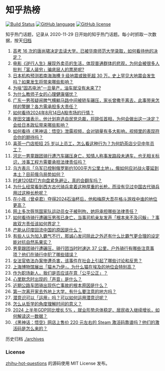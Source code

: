 # 知乎热榜
[![Build Status](https://github.com/ToWeLong/zhihu-hot-questions/workflows/CI/badge.svg)](https://github.com/ToWeLong/zhihu-hot-questions/actions)
[![GitHub language](https://img.shields.io/badge/language-golang-orange.svg)](https://golang.org/)
[![GitHub license](https://img.shields.io/github/license/ToWeLong/zhihu-hot-questions)](https://github.com/ToWeLong/zhihu-hot-questions/blob/main/LICENSE)

知乎热门话题，记录从 2020-11-29 日开始的知乎热门话题。每小时抓取一次数据，按天[归档](./archives)

<!-- BEGIN -->

1. [高考 16 次的唐尚珺决定去读大学，已被华南师范大学录取，如何看待他的决定？](https://www.zhihu.com/question/664172885)
1. [电影《逆行人生》展现外卖员的生活，体现普通群体的悲观，为何会被很多人批判「富人装穷」骗底层人的票房呢?](https://www.zhihu.com/question/663984331)
1. [日本机构预测若南海海槽 9 级地震或致死超 30 万，史上罕见大地震会发生吗？如果发生将带来哪些影响？](https://www.zhihu.com/question/664172371)
1. [为啥“固态电池”一旦量产，油车就没有未来了?](https://www.zhihu.com/question/663444576)
1. [为什么教师子女的心理健康堪忧？](https://www.zhihu.com/question/664034662)
1. [广东一男孩疑闹脾气横躺马路中间被轿车碾压，家长曾撒手离去，此事带来怎样的警醒？各方需承担多大责任？](https://www.zhihu.com/question/664242357)
1. [如何看待2024年8月14日A股市场的行情？](https://www.zhihu.com/question/664152020)
1. [岸田文雄表示，他计划弃选自民党总裁，将辞任首相，为何会做出这一决定？会给日本政坛带来哪些影响？](https://www.zhihu.com/question/664242215)
1. [如何看待《黑神话：悟空》泄露视频，会对销量有多大影响，视频里的表现符合你的期待吗？](https://www.zhihu.com/question/664214881)
1. [喜茶一门店拒招 25 岁以上员工，怎么看这种行为？为何奶茶店少见中年员工？](https://www.zhihu.com/question/664160628)
1. [河北一男童跟团骑行遭汽车碾压身亡，知情人称事发路段未通车，也无相关标识，涉事工程方需要承担法律责任吗？](https://www.zhihu.com/question/664204709)
1. [乌方表示「乌军已控制俄罗斯约1000平方公里土地」，俄如何应对战火蔓延到本土？目前俄乌局势如何？](https://www.zhihu.com/question/664154822)
1. [时速120猛打方向盘紧急避让，真的会翻车吗？](https://www.zhihu.com/question/663950525)
1. [为什么经常看到西方古代骑兵拿着这种厚重的长枪，而没有见过中国古代骑兵用过这种长枪呢？](https://www.zhihu.com/question/663694573)
1. [在小孩（曾卓君）夺得2024石油杯后，他和梅原大吾在格斗游戏中谁的地位更高？](https://www.zhihu.com/question/664087265)
1. [网上多次辱骂国家队运动员女子被刑拘，她将承担哪些法律责任？](https://www.zhihu.com/question/664161083)
1. [如何看待骑行遭碾压男孩已身亡，当事司机亲友发声「根本来不及闪躲」？事故双方责任该如何界定？](https://www.zhihu.com/question/664201157)
1. [产能从印度回流中国的原因是什么？](https://www.zhihu.com/question/663809583)
1. [有些人认为加入霸气不行，那诚心发问除此之外还有什么比霸气更合理的设定能对抗自然系果实？](https://www.zhihu.com/question/664158277)
1. [男童跟团骑行遭碾压，骑行团当时时速达 37 公里，户外骑行有哪些注意事项？他们在骑行中犯了哪些错误？](https://www.zhihu.com/question/664238374)
1. [女法官依法办案惨遭杀害，该事件在社会上引起了哪些讨论和反思？](https://www.zhihu.com/question/664097490)
1. [上海博物馆展出「猫木乃伊」，为什么猫在埃及的地位会特别高？](https://www.zhihu.com/question/663673717)
1. [作为职场新人，我们是否应该在意「公平公正」？](https://www.zhihu.com/question/662639460)
1. [心里默念时出现的「声音」是什么？](https://www.zhihu.com/question/663798610)
1. [近期公路车团骑出现伤亡事故的根本原因是什么？](https://www.zhihu.com/question/664196979)
1. [第一次离开家去外地上大学，有什么要注意的地方吗？](https://www.zhihu.com/question/663855442)
1. [潜意识可以「运用」吗？可以如何运用潜意识呢？](https://www.zhihu.com/question/664081177)
1. [怎么从哲学的角度理解时间的意义？](https://www.zhihu.com/question/663247213)
1. [2024 上半年GDP同比增长 5% ，就业形势总体稳定、居民收入继续增长，如何解读这一数据？](https://www.zhihu.com/question/661644071)
1. [《黑神话：悟空》网店上售价 220 元左右的 Steam 激活码靠谱吗？他们的激活码是怎么来的？](https://www.zhihu.com/question/664078728)

<!-- END -->

历史归档 [./archives](./archives)


### License
[zhihu-hot-questions](https://github.com/towelong/zhihu-hot-questions) 的源码使用 MIT License 发布。